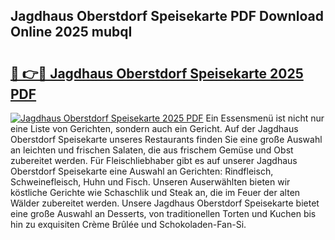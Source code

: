 ## Jagdhaus Oberstdorf Speisekarte PDF Download Online 2025 mubqI

# <h2><a href="http://gcbeqit.nevu.top/?p=Jagdhaus+Oberstdorf+Speisekarte">🔗 👉🔴 Jagdhaus Oberstdorf Speisekarte 2025 PDF</a></h2>

[![Jagdhaus Oberstdorf Speisekarte 2025 PDF](https://i.imgur.com/dBaPXMq.png)](http://gcbeqit.nevu.top/?p=Jagdhaus+Oberstdorf+Speisekarte)
Ein Essensmenü ist nicht nur eine Liste von Gerichten, sondern auch ein Gericht. Auf der Jagdhaus Oberstdorf Speisekarte unseres Restaurants finden Sie eine große Auswahl an leichten und frischen Salaten, die aus frischem Gemüse und Obst zubereitet werden. Für Fleischliebhaber gibt es auf unserer Jagdhaus Oberstdorf Speisekarte eine Auswahl an Gerichten: Rindfleisch, Schweinefleisch, Huhn und Fisch. Unseren Auserwählten bieten wir köstliche Gerichte wie Schaschlik und Steak an, die im Feuer der alten Wälder zubereitet werden. Unsere Jagdhaus Oberstdorf Speisekarte bietet eine große Auswahl an Desserts, von traditionellen Torten und Kuchen bis hin zu exquisiten Crème Brûlée und Schokoladen-Fan-Si.
